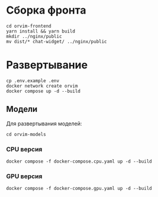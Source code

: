 # Сборка фронта
```
cd orvim-frontend
yarn install && yarn build
mkdir ../nginx/public
mv dist/* chat-widget/ ../nginx/public
```

# Развертывание
```
cp .env.example .env
docker network create orvim
docker compose up -d --build
```

## Модели
Для развертывания моделей:
```
cd orvim-models
```
### CPU версия
```
docker compose -f docker-compose.cpu.yaml up -d --build
```
### GPU версия
```
docker compose -f docker-compose.gpu.yaml up -d --build
```